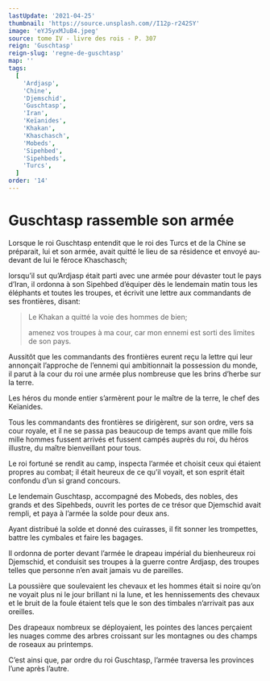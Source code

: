 ```yaml
---
lastUpdate: '2021-04-25'
thumbnail: 'https://source.unsplash.com//I12p-r242SY'
image: 'eYJ5yxMJuB4.jpeg'
source: tome IV - livre des rois - P. 307
reign: 'Guschtasp'
reign-slug: 'regne-de-guschtasp'
map: ''
tags:
  [
    'Ardjasp',
    'Chine',
    'Djemschid',
    'Guschtasp',
    'Iran',
    'Keïanides',
    'Khakan',
    'Khaschasch',
    'Mobeds',
    'Sipehbed',
    'Sipehbeds',
    'Turcs',
  ]
order: '14'
---
```


# Guschtasp rassemble son armée

Lorsque le roi Guschtasp entendit que le roi des Turcs et de la Chine se préparait, lui et son armée, avait quitté le lieu de sa résidence et envoyé au-devant de lui le féroce Khaschasch;

lorsqu’il sut qu’Ardjasp était parti avec une armée pour dévaster tout le pays d’Iran, il ordonna à son Sipehbed d’équiper dès le lendemain matin tous les éléphants et toutes les troupes, et écrivit une lettre aux commandants de ses frontières, disant:

> Le Khakan a quitté la voie des hommes de bien;
>
> amenez vos troupes à ma cour, car mon ennemi est sorti des limites de son pays.

Aussitôt que les commandants des frontières eurent reçu la lettre qui leur annonçait l’approche de l’ennemi qui ambitionnait la possession du monde, il parut à la cour du roi une armée plus nombreuse que les brins d’herbe sur la terre.

Les héros du monde entier s’armèrent pour le maître de la terre, le chef des Keïanides.

Tous les commandants des frontières se dirigèrent, sur son ordre, vers sa cour royale, et il ne se passa pas beaucoup de temps avant que mille fois mille hommes fussent arrivés et fussent campés auprès du roi, du héros illustre, du maître bienveillant pour tous.

Le roi fortuné se rendit au camp, inspecta l’armée et choisit ceux qui étaient propres au combat; il était heureux de ce qu’il voyait, et son esprit était confondu d’un si grand concours.

Le lendemain Guschtasp, accompagné des Mobeds, des nobles, des grands et des Sipehbeds, ouvrit les portes de ce trésor que Djemschid avait rempli, et paya à l’armée la solde pour deux ans.

Ayant distribué la solde et donné des cuirasses, il fit sonner les trompettes, battre les cymbales et faire les bagages.

Il ordonna de porter devant l’armée le drapeau impérial du bienheureux roi Djemschid, et conduisit ses troupes à la guerre contre Ardjasp, des troupes telles que personne n’en avait jamais vu de pareilles.

La poussière que soulevaient les chevaux et les hommes était si noire qu’on ne voyait plus ni le jour brillant ni la lune, et les hennissements des chevaux et le bruit de la foule étaient tels que le son des timbales n’arrivait pas aux oreilles.

Des drapeaux nombreux se déployaient, les pointes des lances perçaient les nuages comme des arbres croissant sur les montagnes ou des champs de roseaux au printemps.

C’est ainsi que, par ordre du roi Guschtasp, l’armée traversa les provinces l’une après l’autre.
